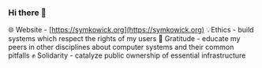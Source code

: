 ### Hi there 👋
🌐 Website - [https://symkowick.org](https://symkowick.org)
💡Ethics - build systems which respect the rights of my users
🏫 Gratitude - educate my peers in other disciplines about computer systems and their common pitfalls
✊ Solidarity - catalyze public ownership of essential infrastructure

<!--
**aymswick/aymswick** is a ✨ _special_ ✨ repository because its `README.md` (this file) appears on your GitHub profile.
